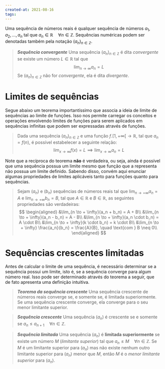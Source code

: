 ```yaml
---
created-at: 2021-08-16
tags:
---
```

Uma sequência de números reais é qualquer sequência de números $a_1, a_2, \dots, a_n$ tal que $a_n \in \mathbb{R} \quad \forall n \in \mathbb{Z}$. Sequências numéricas podem ser denotadas também pela notação $(a_n)_{n\in\mathbb{Z}}$.

> ***Sequência convergente***
> Uma sequência $(a_n)_{n\in\mathbb{Z}}$ é dita *convergente* se existe um número $L \in \mathbb{R}$ tal que
>$$
  \lim_{n \to \infty} a_n = L
>$$
> Se $(a_n)_{n\in\mathbb{Z}}$ não for *convergente*, ela é dita *divergente*.

# Limites de sequências
Segue abaixo um teorema importantíssimo que associa a ideia de limite de sequências ao limite de funções. Isso nos permite carregar os conceitos e operações envolvendo limites de funções para serem aplicados em sequências infinitas que podem ser expressadas através de funções.

> Dada uma sequência $(a_n)_{n \in \mathbb{Z}}$ e uma função $f.[1, +\infty[ \to \mathbb{R}$, tal que $a_n = f(n)$, é possível estabelecer a seguinte relação:
>$$
  \lim_{x \to \infty} f(x) = L \implies \lim_{x \to \infty} a_n = L
>$$

Note que a recíproca do teorema **não** é verdadeira, ou seja, ainda é possível que uma sequência possua um limite mesmo que função que a representa não possua um limite definido.
Sabendo disso, convém aqui enunciar algumas propriedades de limites aplicáveis tanto para funções quanto para sequências.

> Sejam $(a_n)$ e $(b_n)$ sequências de números reais tal que $\lim_{n \to +\infty} a_n = A$ e $\lim_{n \to +\infty} b_n = B$, tal que $A \in \mathbb{R}$ e $B \in \mathbb{R}$, as seguintes propriedades são verdadeiras:
>$$
\begin{aligned}
  &\lim_{n \to + \infty}(a_n + b_n) = A + B\\
  &\lim_{n \to + \infty}(a_n - b_n) = A - B\\
  &\lim_{n \to + \infty}(a_n \cdot b_n) = A \cdot B\\
  &\lim_{n \to + \infty}(k \cdot b_n) = k \cdot B\\
  &\lim_{n \to + \infty} \frac{a_n}{b_n} = \frac{A}{B}, \quad \text{com } B \neq 0\\
\end{aligned}
>$$

# Sequências crescentes limitadas
Antes de calcular o limite de uma sequência, é necessário determinar se a sequência possui um limite, isto é, se a sequência converge para algum número real. Isso pode ser determinado através do teorema a seguir, que de fato apresenta uma definição intuitiva.

> ***Teorema da sequência crescente***
> Uma sequência crescente de números reais converge se, e somente se, é limitada superiormente. Se uma sequência crescente converge, ela converge para o seu menor limitante superior.

> ***Sequência crescente***
> Uma sequência $(a_n)$ é crescente se e somente se $a_n \leq a_{n+1} \quad \forall n \in \mathbb{Z}$.

> ***Sequência limitada***
> Uma sequência $(a_n)$ é **limitada superiormente** se existe um número $M$ (*limitante superior*) tal que $a_n \leq M \quad \forall n \in \mathbb{Z}$. Se $M$ é um limitante superior para $(a_n)$ mas não existe nenhum outro limitante superior para $(a_n)$ menor que $M$, então $M$ é o *menor limitante superior* para $(a_n)$.